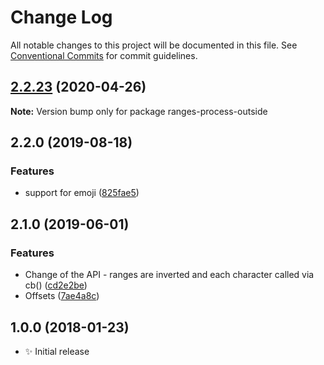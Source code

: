 # Change Log

All notable changes to this project will be documented in this file.
See [Conventional Commits](https://conventionalcommits.org) for commit guidelines.

## [2.2.23](https://gitlab.com/codsen/codsen/compare/ranges-process-outside@2.2.22...ranges-process-outside@2.2.23) (2020-04-26)

**Note:** Version bump only for package ranges-process-outside





## 2.2.0 (2019-08-18)

### Features

- support for emoji ([825fae5](https://gitlab.com/codsen/codsen/commit/825fae5))

## 2.1.0 (2019-06-01)

### Features

- Change of the API - ranges are inverted and each character called via cb() ([cd2e2be](https://gitlab.com/codsen/codsen/commit/cd2e2be))
- Offsets ([7ae4a8c](https://gitlab.com/codsen/codsen/commit/7ae4a8c))

## 1.0.0 (2018-01-23)

- ✨ Initial release
